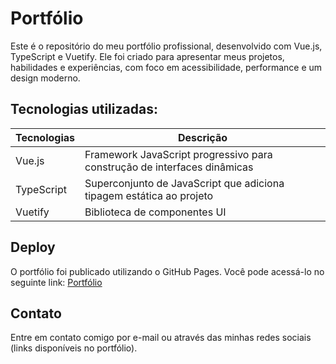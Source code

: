 # Portfólio
Este é o repositório do meu portfólio profissional, desenvolvido com Vue.js, TypeScript e Vuetify. Ele foi criado para apresentar meus projetos, habilidades e experiências, com foco em acessibilidade, performance e um design moderno.

## Tecnologias utilizadas:
| Tecnologias | Descrição |
| --- | --- |
| Vue.js | Framework JavaScript progressivo para construção de interfaces dinâmicas |
| TypeScript | Superconjunto de JavaScript que adiciona tipagem estática ao projeto |
| Vuetify | Biblioteca de componentes UI |

## Deploy
O portfólio foi publicado utilizando o GitHub Pages. Você pode acessá-lo no seguinte link:
[Portfólio](https://jardsonalan.github.io/portfolio/)

## Contato
Entre em contato comigo por e-mail ou através das minhas redes sociais (links disponíveis no portfólio).

